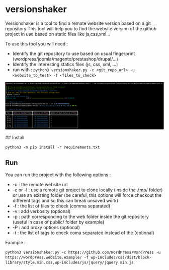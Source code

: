 # versionshaker

Versionshaker is a tool to find a remote website version based on a git repository
This tool will help you to find the website version of the github project in use based on static files like js,css,xml...

To use this tool you will need :
- Identify the git repository to use based on usual fingerprint (wordpress/joomla/magento/prestashop/drupal/...)
- Identify the interesting statics files (js, css, xml, ...) 
- run with : `python3 versionshaker.py -c <git_repo_url> -u <website_to_test> -f <files_to_check>`

[![asciicast](result.png)](https://asciinema.org/a/WYD8WtfnULpbfkz5uKMmqLExF)

## Install

```
python3 -m pip install -r requirements.txt
```

## Run

You can run the project with the following options : 
- -u : the remote website url
- -c or -l : use a remote git project to clone locally (inside the .tmp/ folder) or use an existing folder (be careful, this options will force checkout the different tags and so this can break unsaved work)
- -f : the list of files to check (comma separated)
- -v : add verbosity (optional)
- -p : path corresponding to the web folder inside the git repository (useful in case of public/ folder by example)
- -P : add proxy options (optional)
- -t : the list of tags to check coma separated instead of the (optional)

Example : 
```
python3 versionshaker.py -c https://github.com/WordPress/WordPress -u https://wordpress.website.example/ -f wp-includes/css/dist/block-library/style.min.css,wp-includes/js/jquery/jquery.min.js
```
